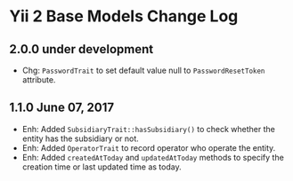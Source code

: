 Yii 2 Base Models Change Log
============================

2.0.0 under development
-----------------------

- Chg: `PasswordTrait` to set default value null to `PasswordResetToken` attribute.

1.1.0 June 07, 2017
-----------------------

- Enh: Added `SubsidiaryTrait::hasSubsidiary()` to check whether the entity has the subsidiary or not.
- Enh: Added `OperatorTrait` to record operator who operate the entity.
- Enh: Added `createdAtToday` and `updatedAtToday` methods to specify the creation time or last updated time as today.

